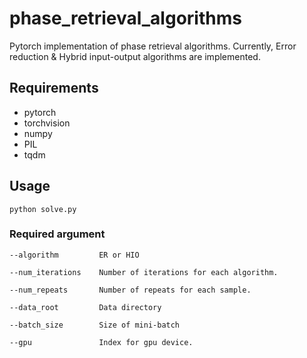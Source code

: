 # phase_retrieval_algorithms

Pytorch implementation of phase retrieval algorithms.
Currently, Error reduction & Hybrid input-output algorithms are implemented.

## Requirements
- pytorch
- torchvision
- numpy
- PIL
- tqdm

## Usage

```
python solve.py
```

### Required argument

```
--algorithm         ER or HIO

--num_iterations    Number of iterations for each algorithm.

--num_repeats       Number of repeats for each sample.

--data_root         Data directory

--batch_size        Size of mini-batch

--gpu               Index for gpu device.
```
